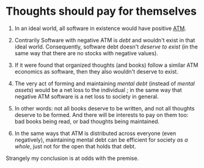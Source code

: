 # Thoughts should pay for themselves

1. In an ideal world, all software in existence would have positive [ATM](#Attention-Time-Money-(ATM)).

2. Contrarily Software with negative ATM is _debt_ and wouldn't exist in that ideal world. Consequently, software debt doesn't _deserve to exist_ (in the same way that there are no stocks with negative values).

3. If it were found that organized thoughts (and books) follow a similar ATM economics as software, then they also wouldn't deserve to exist.

4. The very act of forming and maintaining _mental debt_ (instead of _mental assets_) would be a net loss to the individual ; in the same way that negative ATM software is a net loss to society in general.

5. In other words: not all books deserve to be written, and not all thoughts deserve to be formed. And there will be interests to pay on them too: bad books being read, or bad thoughts being maintained.

6. In the same ways that ATM is distributed across everyone (even negatively), maintaining mental debt can be efficient for society _as a whole_, just not for the open that holds that debt.

Strangely my conclusion is at odds with the premise.
